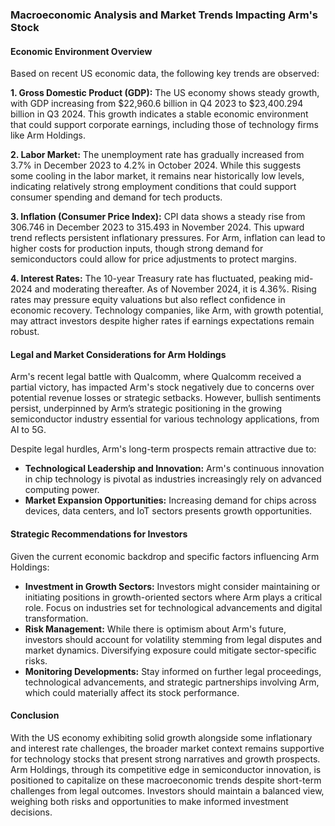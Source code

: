 ### Macroeconomic Analysis and Market Trends Impacting Arm's Stock

#### Economic Environment Overview
Based on recent US economic data, the following key trends are observed:

**1. Gross Domestic Product (GDP):**
The US economy shows steady growth, with GDP increasing from $22,960.6 billion in Q4 2023 to $23,400.294 billion in Q3 2024. This growth indicates a stable economic environment that could support corporate earnings, including those of technology firms like Arm Holdings.

**2. Labor Market:**
The unemployment rate has gradually increased from 3.7% in December 2023 to 4.2% in October 2024. While this suggests some cooling in the labor market, it remains near historically low levels, indicating relatively strong employment conditions that could support consumer spending and demand for tech products.

**3. Inflation (Consumer Price Index):**
CPI data shows a steady rise from 306.746 in December 2023 to 315.493 in November 2024. This upward trend reflects persistent inflationary pressures. For Arm, inflation can lead to higher costs for production inputs, though strong demand for semiconductors could allow for price adjustments to protect margins.

**4. Interest Rates:**
The 10-year Treasury rate has fluctuated, peaking mid-2024 and moderating thereafter. As of November 2024, it is 4.36%. Rising rates may pressure equity valuations but also reflect confidence in economic recovery. Technology companies, like Arm, with growth potential, may attract investors despite higher rates if earnings expectations remain robust.

#### Legal and Market Considerations for Arm Holdings

Arm's recent legal battle with Qualcomm, where Qualcomm received a partial victory, has impacted Arm's stock negatively due to concerns over potential revenue losses or strategic setbacks. However, bullish sentiments persist, underpinned by Arm’s strategic positioning in the growing semiconductor industry essential for various technology applications, from AI to 5G.

Despite legal hurdles, Arm's long-term prospects remain attractive due to:
- **Technological Leadership and Innovation:** Arm's continuous innovation in chip technology is pivotal as industries increasingly rely on advanced computing power.
- **Market Expansion Opportunities:** Increasing demand for chips across devices, data centers, and IoT sectors presents growth opportunities.

#### Strategic Recommendations for Investors

Given the current economic backdrop and specific factors influencing Arm Holdings:
- **Investment in Growth Sectors:** Investors might consider maintaining or initiating positions in growth-oriented sectors where Arm plays a critical role. Focus on industries set for technological advancements and digital transformation.
- **Risk Management:** While there is optimism about Arm's future, investors should account for volatility stemming from legal disputes and market dynamics. Diversifying exposure could mitigate sector-specific risks.
- **Monitoring Developments:** Stay informed on further legal proceedings, technological advancements, and strategic partnerships involving Arm, which could materially affect its stock performance.

#### Conclusion

With the US economy exhibiting solid growth alongside some inflationary and interest rate challenges, the broader market context remains supportive for technology stocks that present strong narratives and growth prospects. Arm Holdings, through its competitive edge in semiconductor innovation, is positioned to capitalize on these macroeconomic trends despite short-term challenges from legal outcomes. Investors should maintain a balanced view, weighing both risks and opportunities to make informed investment decisions.